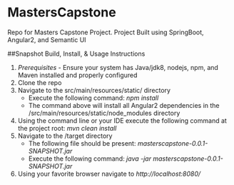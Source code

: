 # MastersCapstone
Repo for Masters Capstone Project.
Project Built using SpringBoot, Angular2, and Semantic UI

##Snapshot Build, Install, & Usage Instructions
1. *Prerequisites* - Ensure your system has Java/jdk8, nodejs, npm, and 
   Maven installed and properly configured   
2. Clone the repo
3. Navigate to the src/main/resources/static/ directory
    * Execute the following command: *npm install*
    * The command above will install all Angular2 dependencies in 
      the /src/main/resources/static/node_modules directory
4. Using the command line or your IDE execute the following command
   at the project root: *mvn clean install*
5. Navigate to the /target directory
    * The following file should be present: *masterscapstone-0.0.1-SNAPSHOT.jar*
    * Execute the following command: *java -jar masterscapstone-0.0.1-SNAPSHOT.jar*
6. Using your favorite browser navigate to *http://localhost:8080/*